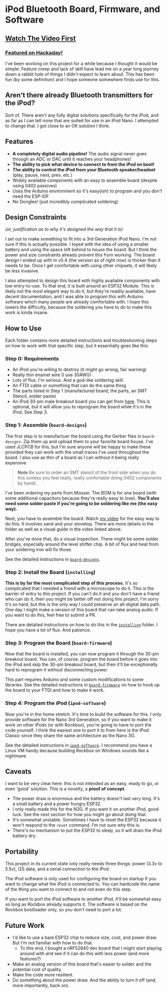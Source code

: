 # iPod Bluetooth Board, Firmware, and Software

## [Watch The Video First](https://youtu.be/AVvXbqsTUnk)
### [Featured on Hackaday!](https://hackaday.com/2022/09/14/esp32-adds-bluetooth-to-an-ipod-nano/)

I've been working on this project for a while because I thought it would be simple. Feature creep and lack of skill have lead me on a year long journey down a rabbit hole of things I didn't expect to learn about. This has been fun (by some definition) and I hope someone somewhere finds use for this.

## Aren't there already Bluetooth transmitters for the iPod?
Sort of. There aren't any fully digital solutions specifically for the iPod, and as far as I can tell none that are suited for use in an iPod Nano. I attempted to change that. I got close to an OK solution I think.

## Features
* **A completely digital audio pipeline!** The audio signal never goes through an ADC or DAC until it reaches your headphones!
* **The ability to pick what device to connect to from the iPod on boot!**
* **The ability to control the iPod from your Bluetooth speaker/headset** (play, pause, next, prev, etc.)
* Widely available components with an easy to assemble board (despite using 0402 passives)
* Uses the Arduino environment so it's easy(ish) to program and you don't need the ESP-IDF
* No Dongles! (just incredibly complicated soldering)

## Design Constraints 
_(or, justification as to why it's designed the way that it is)_

I set out to make something to fit into a 3rd Generation iPod Nano. I'm not sure if this is actually possible. I toyed with the idea of using a smaller battery and using the space left behind to house the board. But I think the power and size constraints already prevent this from working. The board design I ended up with in v0.4 (the version as of right now) is thicker than it needs to be. Once I get comfortable with using other chipsets, it will likely be less invasive.

I also attempted to design this board with highly available components with low entry-to-use. To that end, it is built around an ESP32 Module. This is likely not the most elegant way to do it, but they're readily available, have decent documentation, and I was able to program this with Arduino software which many people are already comfortable with. I hope this lowers the difficulty, because the soldering you have to do to make this work is kinda insane.

## How to Use
Each folder contains more detailed instructions and troubleshooting steps on how to work with that specific step, but it essentially goes like this:

### Step 0: Requirements
* An iPod you're willing to destroy (it might go wrong, fair warning)
* Really thin enamel wire (I use 30AWG)
* Lots of flux. I'm serious. And a god-like soldering skill.
* An FTDI cable or something that can do the same thing
* The parts listed in Step 1 (manufactured board, the parts, an SMT Stencil, solder paste)
* An iPod 30-pin male breakout board you can get from [here](https://elabbay.myshopify.com/products/apple-30m-bo-v1ac-apple-30-pin-male-plug-breakout-board-compact-type). This is optional, but it will allow you to reprogram the board while it's in the iPod. See Step 3.

### Step 1: Assemble (`board-designs`)
The first step is to manufactuer the board using the Gerber files in `board-designs`. Zip them up and upload them to your favorite board house. I've used JLCPCB for this, but I'm sure anyone will be happy to make these provided they can work with the small traces I've used throughout the board. I also use as thin of a board as I can without it being really expensive.

> **Note**
> Be sure to order an SMT stencil of the front side when you do this (unless you feel really, really confortable doing 0402 components by hand).

I've been ordering my parts from Mouser. The BOM is for one board (with some additional capacitors because they're really easy to lose). **You'll also need some solder paste if you're going to be soldering like me (the easy way).**

Next, you have to assemble the board. Watch [my video](https://youtu.be/AVvXbqsTUnk) for the easy way to do this. It involves sand and your stovetop. There are more details in the folder as well as a visual guide in the video linked above.

After you've done that, do a visual inspection. There might be some solder bridges, especially around the level shifter chip. A bit of flux and heat from your soldering iron will fix those.

See the detailed instructions in [`board-designs`](./board-designs/).

### Step 2: Install the Board (`installing`)
**This is by far the most complicated step of this process.** It's so complicated that I needed a friend with a microscope to do it. This is the barrier of entry to this project. If you can't do it and you don't have a friend who can do it, then you might be better off not doing this project. I'm sorry it's so hard, but this is the only way I could preserve an all-digital data path. One day I might make a version of this board that can take analog audio. If you want to do this, feel free to submit a PR.

There are detailed instructions on how to do this in the [`installing`](./installing) folder. I hope you have a lot of flux. And patience.

### Step 3: Program the Board (`board-firmware`)
Now that the board is installed, you can now program it through the 30-pin breakout board. You can, of course, program the board before it goes into the iPod and skip the 30-pin breakout board, but then it'll be exceptionally hard to reprogram it without disconnecting power.

This part requires Arduino and some custom modifications to some libraries. See the detailed instructions in [`board-firmware`](./board-firmware) on how to hook up the board to your FTDI and how to make it work.

### Step 4: Program the iPod (`ipod-software`)
Now you're in the home stretch. It's time to build the software for this. I only provide software for the Nano 3rd Generation, so if you want to make it work on other iPods (or with Rockbox), you're going to have to port the code yourself. I think the easiest one to port it to from here is the iPod Classic since they share the same architecture as the Nano 3G.

See the detailed instructions in [`ipod-software`](./ipod-software). I recommend you have a Linux VM handy because building Rockbox on Windows sounds like a nightmare.

## Caveats
I want to be very clear here: this is not intended as an easy, ready to go, or even 'good' solution. This is a novelty, a **proof of concept**.

* The power draw is enormous and the battery doesn't last very long. It's a small battery and a power hungry ESP32.
* I only really made this for the N3G. If you want it on another iPod, good luck. See the next section for how you might go about doing that.
* It's somewhat unstable. Sometimes I have to reset the ESP32 because it won't respond to the `reset` command. I'm not sure why this is.
* There's no mechanism to put the ESP32 to sleep, so it will drain the iPod battery dry.

## Portability
This project in its current state only really needs three things: power (3.3v to 5.5v), I2S data, and a serial connection to the iPod. 

The iPod software is only used for configuring the board on startup if you want to change what the iPod is connected to. You can hardcode the name of the thing you want to connect to and not even do this step.

If you want to port the iPod software to another iPod, it'll be somewhat easy so long as Rockbox already supports it. The software is based on the Rockbox bootloader only, so you don't need to port a lot.

## Future Work
* I'd like to use a bare ESP32 chip to reduce size, cost, and power draw. But I'm not familiar with how to do that.
  * To this end, I bought a nRF52840 dev board that I might start playing around with and see if it can do this with less power (and more features?)
* Make an analog version of this board that's easier to solder and the potential cost of quality.
* Make the code more resilient.
* Do something about the power draw. And the ability to turn it off (and, more importantly, back on).
